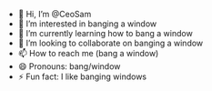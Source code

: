 - 👋 Hi, I’m @CeoSam
- 👀 I’m interested in banging a window
- 🌱 I’m currently learning how to bang a window
- 💞️ I’m looking to collaborate on banging a window
- 📫 How to reach me (bang a window)
- 😄 Pronouns: bang/window
- ⚡ Fun fact: I like banging windows

<!---
CeoSam/CeoSam is a ✨ special ✨ repository because its `README.md` (this file) appears on your GitHub profile.
You can click the Preview link to take a look at your changes.
--->
